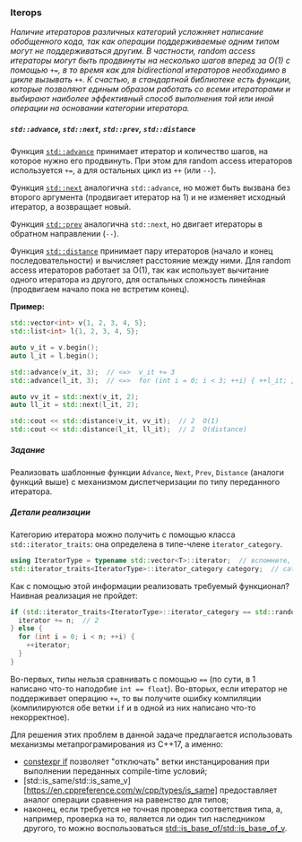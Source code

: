 ### Iterops

*Наличие итераторов различных категорий усложняет написание обобщенного кода, так как операции поддерживаемые одним
типом могут не поддерживаться другим. В частности, random access итераторы могут быть продвинуты на несколько шагов
вперед за O(1) с помощью `+=`, в то время как для bidirectional итераторов необходимо в цикле вызывать `++`. К счастью,
в стандартной библиотеке есть функции, которые позволяют единым образом работать со всеми итераторами и выбирают
наиболее эффективный способ выполнения той или иной операции на основании категории итератора.*

##### `std::advance`, `std::next`, `std::prev`, `std::distance`

Функция [`std::advance`](https://en.cppreference.com/w/cpp/iterator/advance) принимает итератор и количество шагов, на
которое нужно его продвинуть. При этом для random access итераторов используется `+=`, а для остальных цикл из `++`
(или `--`).

Функция [`std::next`](https://en.cppreference.com/w/cpp/iterator/next) аналогична `std::advance`, но может быть вызвана
без второго аргумента (продвигает итератор на 1) и не изменяет исходный итератор, а возвращает новый.

Функция [`std::prev`](https://en.cppreference.com/w/cpp/iterator/prev) аналогична `std::next`, но двигает итераторы в
обратном направлении (`--`).

Функция [`std::distance`](https://en.cppreference.com/w/cpp/iterator/distance) принимает пару итераторов (начало и
конец последовательности) и вычисляет расстояние между ними. Для random access итераторов работает за O(1), так как
использует вычитание одного итератора из другого, для остальных сложность линейная (продвигаем начало пока не встретим
конец).

**Пример:**
```c++
std::vector<int> v{1, 2, 3, 4, 5};
std::list<int> l{1, 2, 3, 4, 5};

auto v_it = v.begin();
auto l_it = l.begin();

std::advance(v_it, 3);  // <=>  v_it += 3
std::advance(l_it, 3);  // <=>  for (int i = 0; i < 3; ++i) { ++l_it; }

auto vv_it = std::next(v_it, 2);
auto ll_it = std::next(l_it, 2);

std::cout << std::distance(v_it, vv_it);  // 2  O(1)
std::cout << std::distance(l_it, ll_it);  // 2  O(distance)
```

##### Задание

Реализовать шаблонные функции `Advance`, `Next`, `Prev`, `Distance` (аналоги функций выше) с механизмом диспетчеризации
по типу переданного итератора.

##### Детали реализации

Категорию итератора можно получить с помощью класса `std::iterator_traits`: она определена в типе-члене
`iterator_category`.

```c++
using IteratorType = typename std::vector<T>::iterator;  // вспомните, зачем нужен typename
std::iterator_traits<IteratorType>::iterator_category category;  // category имеет тип std::random_access_iterator_tag
```

Как с помощью этой информации реализовать требуемый функционал? Наивная реализация не пройдет:
```c++
if (std::iterator_traits<IteratorType>::iterator_category == std::random_access_iterator) {  // 1
  iterator += n;  // 2
} else {
  for (int i = 0; i < n; ++i) {
    ++iterator;
  }
}
```

Во-первых, типы нельзя сравнивать с помощью `==` (по сути, в 1 написано что-то наподобие `int == float`). Во-вторых,
если итератор не поддерживает операцию `+=`, то вы получите ошибку компиляции (компилируются обе ветки `if` и в одной
из них написано что-то некорректное).

Для решения этих проблем в данной задаче предлагается использовать механизмы метапрограмирования из C++17, а именно:
* [constexpr if](https://en.cppreference.com/w/cpp/language/if#Constexpr_if) позволяет "отключать" ветки инстанцирования
при выполнении переданных compile-time условий;
* [std::is_same/std::is_same_v][https://en.cppreference.com/w/cpp/types/is_same] предоставляет аналог операции сравнения
на равенство для типов;
* наконец, если требуется не точная проверка соответствия типа, а, например, проверка на то, является ли один тип
наследником другого, то можно воспользоваться
[std::is_base_of/std::is_base_of_v](https://en.cppreference.com/w/cpp/types/is_base_of).
